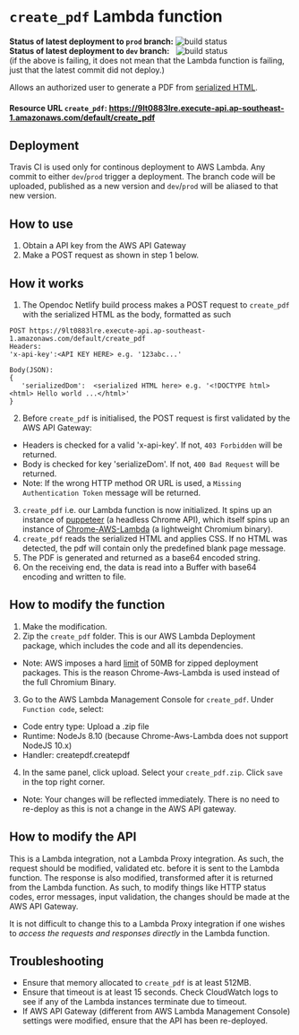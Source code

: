 # `create_pdf` Lambda function
**Status of latest deployment to `prod` branch:** ![build status](https://travis-ci.com/opendocsg/pdf-lambda.svg?branch=prod)  
**Status of latest deployment to `dev` branch:** &nbsp;&nbsp;![build status](https://travis-ci.com/opendocsg/pdf-lambda.svg?branch=dev)  
(if the above is failing, it does not mean that the Lambda function is failing, just that the latest commit did not deploy.)  

Allows an authorized user to generate a PDF from [serialized HTML](https://github.com/jsdom/jsdom#serializing-the-document-with-serialize).
#### Resource URL `create_pdf`: https://9lt0883lre.execute-api.ap-southeast-1.amazonaws.com/default/create_pdf

## Deployment
Travis CI is used only for continous deployment to AWS Lambda. Any commit to either `dev`/`prod` trigger a deployment. The branch code will be uploaded, published as a new version and `dev`/`prod` will be aliased to that new version.  

## How to use
1. Obtain a API key from the AWS API Gateway
2. Make a POST request as shown in step 1 below.

## How it works
1. The Opendoc Netlify build process makes a POST request to `create_pdf` with the serialized HTML as the body, formatted as such
```
POST https://9lt0883lre.execute-api.ap-southeast-1.amazonaws.com/default/create_pdf
Headers:
'x-api-key':<API KEY HERE> e.g. '123abc...'

Body(JSON):
{
   'serializedDom':  <serialized HTML here> e.g. '<!DOCTYPE html><html> Hello world ...</html>'
}
```
2. Before `create_pdf` is initialised, the POST request is first validated by the AWS API Gateway:  
 - Headers is checked for a valid 'x-api-key'. If not, `403 Forbidden` will be returned.
 - Body is checked for key 'serializeDom'. If not, `400 Bad Request` will be returned.
 - Note: If the wrong HTTP method OR URL is used, a `Missing Authentication Token` message will be returned.

3. `create_pdf` i.e. our Lambda function is now initialized. It spins up an instance of [puppeteer](https://github.com/GoogleChrome/puppeteer) (a headless Chrome API), which itself spins up an instance of [Chrome-AWS-Lambda](https://github.com/alixaxel/chrome-aws-lambda) (a lightweight Chromium binary).
4. `create_pdf` reads the serialized HTML and applies CSS. If no HTML was detected, the pdf will contain only the predefined blank page message.
5. The PDF is generated and returned as a base64 encoded string.
6. On the receiving end, the data is read into a Buffer with base64 encoding and written to file.

## How to modify the function
1. Make the modification.
2. Zip the `create_pdf` folder. This is our AWS Lambda Deployment package, which includes the code and all its dependencies.
 - Note: AWS imposes a hard [limit](https://docs.aws.amazon.com/lambda/latest/dg/limits.html) of 50MB for zipped deployment packages. This is the reason Chrome-Aws-Lambda is used instead of the full Chromium Binary.
3. Go to the AWS Lambda Management Console for `create_pdf`. Under `Function code`, select:  
 - Code entry type: Upload a .zip file
 - Runtime: NodeJs 8.10 (because Chrome-Aws-Lambda does not support NodeJS 10.x)
 - Handler: createpdf.createpdf
4. In the same panel, click upload. Select your `create_pdf.zip`. Click `save` in the top right corner.
 - Note: Your changes will be reflected immediately. There is no need to re-deploy as this is not a change in the AWS API gateway.

## How to modify the API
This is a Lambda integration, not a Lambda Proxy integration. As such, the request should be modified, validated etc. before it is sent to the Lambda function. The response is also modified, transformed after it is returned from the Lambda function.
As such, to modify things like HTTP status codes, error messages, input validation, the changes should be made at the AWS API Gateway.  

It is not difficult to change this to a Lambda Proxy integration if one wishes to *access the requests and responses directly* in the Lambda function.
## Troubleshooting
 - Ensure that memory allocated to `create_pdf` is at least 512MB.
 - Ensure that timeout is at least 15 seconds. Check CloudWatch logs to see if any of the Lambda instances terminate due to timeout.
 - If AWS API Gateway (different from AWS Lambda Management Console) settings were modified, ensure that the API has been re-deployed.
